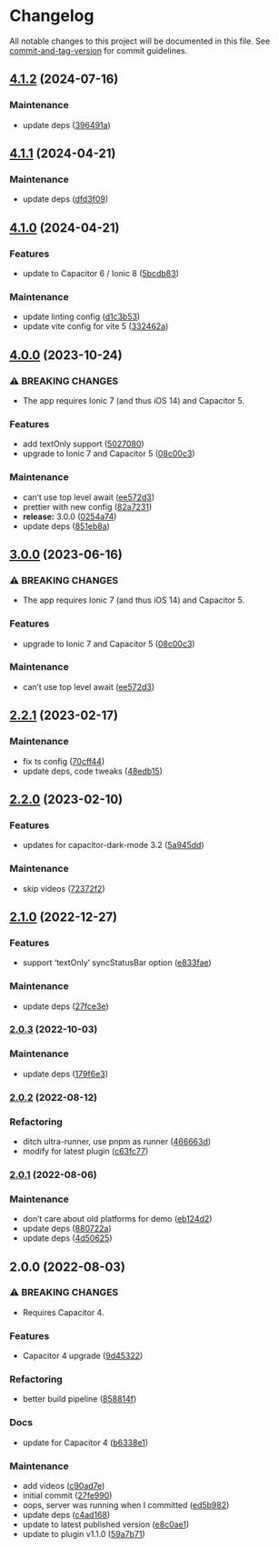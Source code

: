 # Changelog

All notable changes to this project will be documented in this file. See [commit-and-tag-version](https://github.com/absolute-version/commit-and-tag-version) for commit guidelines.

## [4.1.2](https://github.com/aparajita/capacitor-dark-mode-demo/compare/v4.1.1...v4.1.2) (2024-07-16)


### Maintenance

* update deps ([396491a](https://github.com/aparajita/capacitor-dark-mode-demo/commit/396491a232d8d3d3b01eda7ed37ab91fad9b0a70))

## [4.1.1](https://github.com/aparajita/capacitor-dark-mode-demo/compare/v4.1.0...v4.1.1) (2024-04-21)


### Maintenance

* update deps ([dfd3f09](https://github.com/aparajita/capacitor-dark-mode-demo/commit/dfd3f0958a3a04d715a6d5764819c9a24077d35b))

## [4.1.0](https://github.com/aparajita/capacitor-dark-mode-demo/compare/v4.0.0...v4.1.0) (2024-04-21)


### Features

* update to Capacitor 6 / Ionic 8 ([5bcdb83](https://github.com/aparajita/capacitor-dark-mode-demo/commit/5bcdb838914b0f45d5adecbeec20d6cd241223cd))


### Maintenance

* update linting config ([d1c3b53](https://github.com/aparajita/capacitor-dark-mode-demo/commit/d1c3b53701020fe6e7cd28a395485702c7578766))
* update vite config for vite 5 ([332462a](https://github.com/aparajita/capacitor-dark-mode-demo/commit/332462a0e6e099c6149ef73cb4c47c40c17ffd13))

## [4.0.0](https://github.com/aparajita/capacitor-dark-mode-demo/compare/v2.2.1...v4.0.0) (2023-10-24)


### ⚠ BREAKING CHANGES

* The app requires Ionic 7 (and thus iOS 14) and Capacitor 5.

### Features

* add textOnly support ([5027080](https://github.com/aparajita/capacitor-dark-mode-demo/commit/50270801a7a956484a9ebadba94537addf7f4c14))
* upgrade to Ionic 7 and Capacitor 5 ([08c00c3](https://github.com/aparajita/capacitor-dark-mode-demo/commit/08c00c389de62b4f3ff8fc4459f16b00d76d434f))


### Maintenance

* can’t use top level await ([ee572d3](https://github.com/aparajita/capacitor-dark-mode-demo/commit/ee572d3cb86be54af3940a32743afb312e66838a))
* prettier with new config ([82a7231](https://github.com/aparajita/capacitor-dark-mode-demo/commit/82a7231f46736dec5b6670c148cfa2954f86af2e))
* **release:** 3.0.0 ([0254a74](https://github.com/aparajita/capacitor-dark-mode-demo/commit/0254a74aedb7cdcbe2881649c512dc1fe0997716))
* update deps ([851eb8a](https://github.com/aparajita/capacitor-dark-mode-demo/commit/851eb8a52a6a124963c054332242dad759098f15))

## [3.0.0](https://github.com/aparajita/capacitor-dark-mode-demo/compare/v2.2.1...v3.0.0) (2023-06-16)


### ⚠ BREAKING CHANGES

* The app requires Ionic 7 (and thus iOS 14) and Capacitor 5.

### Features

* upgrade to Ionic 7 and Capacitor 5 ([08c00c3](https://github.com/aparajita/capacitor-dark-mode-demo/commit/08c00c389de62b4f3ff8fc4459f16b00d76d434f))


### Maintenance

* can’t use top level await ([ee572d3](https://github.com/aparajita/capacitor-dark-mode-demo/commit/ee572d3cb86be54af3940a32743afb312e66838a))

## [2.2.1](https://github.com/aparajita/capacitor-dark-mode-demo/compare/v2.2.0...v2.2.1) (2023-02-17)


### Maintenance

* fix ts config ([70cff44](https://github.com/aparajita/capacitor-dark-mode-demo/commit/70cff44717595b8e6f2de9c441e06ddafe04ad58))
* update deps, code tweaks ([48edb15](https://github.com/aparajita/capacitor-dark-mode-demo/commit/48edb152afb80d725c62c3233afb53d93b338699))

## [2.2.0](https://github.com/aparajita/capacitor-dark-mode-demo/compare/v2.1.0...v2.2.0) (2023-02-10)


### Features

* updates for capacitor-dark-mode 3.2 ([5a945dd](https://github.com/aparajita/capacitor-dark-mode-demo/commit/5a945dd243aabac9b06e4c5ea9cf168e4bc52ad9))


### Maintenance

* skip videos ([72372f2](https://github.com/aparajita/capacitor-dark-mode-demo/commit/72372f20b2ca323f4021cf2bca5400271c582790))

## [2.1.0](https://github.com/aparajita/capacitor-dark-mode-demo/compare/v2.0.3...v2.1.0) (2022-12-27)


### Features

* support ‘textOnly’ syncStatusBar option ([e833fae](https://github.com/aparajita/capacitor-dark-mode-demo/commit/e833faec4fe4e47a11800e19c2ad5a4ebee3af37))


### Maintenance

* update deps ([27fce3e](https://github.com/aparajita/capacitor-dark-mode-demo/commit/27fce3e4e1c09bccc26b8c70f7e04453f11d27d6))

### [2.0.3](https://github.com/aparajita/capacitor-dark-mode-demo/compare/v2.0.2...v2.0.3) (2022-10-03)


### Maintenance

* update deps ([179f6e3](https://github.com/aparajita/capacitor-dark-mode-demo/commit/179f6e374b51b1ef93d2044748a8326b92a2548f))

### [2.0.2](https://github.com/aparajita/capacitor-dark-mode-demo/compare/v2.0.1...v2.0.2) (2022-08-12)


### Refactoring

* ditch ultra-runner, use pnpm as runner ([466663d](https://github.com/aparajita/capacitor-dark-mode-demo/commit/466663da6cb0ed53e6ebc21516ee5107c7d6157d))
* modify for latest plugin ([c63fc77](https://github.com/aparajita/capacitor-dark-mode-demo/commit/c63fc7724a496b581730d58448f6318e6513af4e))

### [2.0.1](https://github.com/aparajita/capacitor-dark-mode-demo/compare/v2.0.0...v2.0.1) (2022-08-06)


### Maintenance

* don’t care about old platforms for demo ([eb124d2](https://github.com/aparajita/capacitor-dark-mode-demo/commit/eb124d2bbb173541c1df0bd0c8b4f0bf6050f820))
* update deps ([880722a](https://github.com/aparajita/capacitor-dark-mode-demo/commit/880722a2abc519701802877500805b5823b2702b))
* update deps ([4d50625](https://github.com/aparajita/capacitor-dark-mode-demo/commit/4d50625e656644989744d67a3d0b76be1bd3c243))

## 2.0.0 (2022-08-03)


### ⚠ BREAKING CHANGES

* Requires Capacitor 4.

### Features

* Capacitor 4 upgrade ([9d45322](https://github.com/aparajita/capacitor-dark-mode-demo/commit/9d453221ed96eb29d69e600bc170baa84bd162ee))


### Refactoring

* better build pipeline ([858814f](https://github.com/aparajita/capacitor-dark-mode-demo/commit/858814f4d46e61f26a32915955e25ca63eebd1d4))


### Docs

* update for Capacitor 4 ([b6338e1](https://github.com/aparajita/capacitor-dark-mode-demo/commit/b6338e1515c1cf1c656c992265a3fa8d2d93d84f))


### Maintenance

* add videos ([c90ad7e](https://github.com/aparajita/capacitor-dark-mode-demo/commit/c90ad7ed16d3d76a1011ae8e6bb380a80d7aca3d))
* initial commit ([27fe990](https://github.com/aparajita/capacitor-dark-mode-demo/commit/27fe9900df8ae565a04bac7fb1d1442a171dcbfa))
* oops, server was running when I committed ([ed5b982](https://github.com/aparajita/capacitor-dark-mode-demo/commit/ed5b982afaf4dab304c42c8961884d0fa6f482d8))
* update deps ([c4ad168](https://github.com/aparajita/capacitor-dark-mode-demo/commit/c4ad168726f28b00df0d6e9b9daf4e1b7b8c1d56))
* update to latest published version ([e8c0ae1](https://github.com/aparajita/capacitor-dark-mode-demo/commit/e8c0ae1ef6e1a421600b78b42b29c72474b4fb14))
* update to plugin v1.1.0 ([59a7b71](https://github.com/aparajita/capacitor-dark-mode-demo/commit/59a7b715a9175ae875e8619f1a1e02eb15d054a9))
